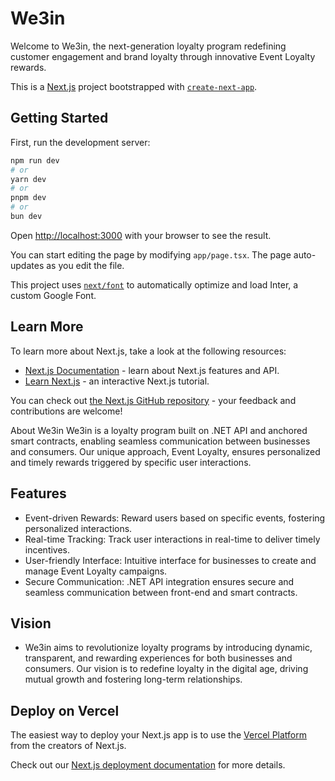 # We3in
Welcome to We3in, the next-generation loyalty program redefining customer engagement and brand loyalty through innovative Event Loyalty rewards.

This is a [Next.js](https://nextjs.org/) project bootstrapped with [`create-next-app`](https://github.com/vercel/next.js/tree/canary/packages/create-next-app).

## Getting Started

First, run the development server:

```bash
npm run dev
# or
yarn dev
# or
pnpm dev
# or
bun dev
```

Open [http://localhost:3000](http://localhost:3000) with your browser to see the result.

You can start editing the page by modifying `app/page.tsx`. The page auto-updates as you edit the file.

This project uses [`next/font`](https://nextjs.org/docs/basic-features/font-optimization) to automatically optimize and load Inter, a custom Google Font.

## Learn More

To learn more about Next.js, take a look at the following resources:

- [Next.js Documentation](https://nextjs.org/docs) - learn about Next.js features and API.
- [Learn Next.js](https://nextjs.org/learn) - an interactive Next.js tutorial.

You can check out [the Next.js GitHub repository](https://github.com/vercel/next.js/) - your feedback and contributions are welcome!


About We3in
We3in is a loyalty program built on .NET API and anchored smart contracts, enabling seamless communication between businesses and consumers. Our unique approach, Event Loyalty, ensures personalized and timely rewards triggered by specific user interactions.

## Features
- Event-driven Rewards: Reward users based on specific events, fostering personalized interactions.
- Real-time Tracking: Track user interactions in real-time to deliver timely incentives.
- User-friendly Interface: Intuitive interface for businesses to create and manage Event Loyalty campaigns.
- Secure Communication: .NET API integration ensures secure and seamless communication between front-end and smart contracts.

## Vision
- We3in aims to revolutionize loyalty programs by introducing dynamic, transparent, and rewarding experiences for both businesses and consumers. Our vision is to redefine loyalty in the digital age, driving mutual growth and fostering long-term relationships.

## Deploy on Vercel

The easiest way to deploy your Next.js app is to use the [Vercel Platform](https://vercel.com/new?utm_medium=default-template&filter=next.js&utm_source=create-next-app&utm_campaign=create-next-app-readme) from the creators of Next.js.

Check out our [Next.js deployment documentation](https://nextjs.org/docs/deployment) for more details.
